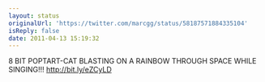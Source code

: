 ```yaml
---
layout: status
originalUrl: 'https://twitter.com/marcgg/status/58187571884335104'
isReply: false
date: 2011-04-13 15:19:32
---
```


8 BIT POPTART-CAT BLASTING ON A RAINBOW THROUGH SPACE WHILE SINGING!!! http://bit.ly/eZCyLD
